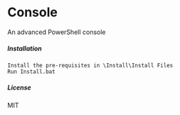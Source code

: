 Console
=======

An advanced PowerShell console

##### Installation

```
Install the pre-requisites in \Install\Install Files
Run Install.bat
```

##### License
MIT

